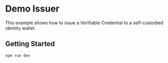 # Demo Issuer

This example shows how to issue a Verifiable Credential to a self-custodied identity wallet.

## Getting Started

```sh
npm run dev
```
